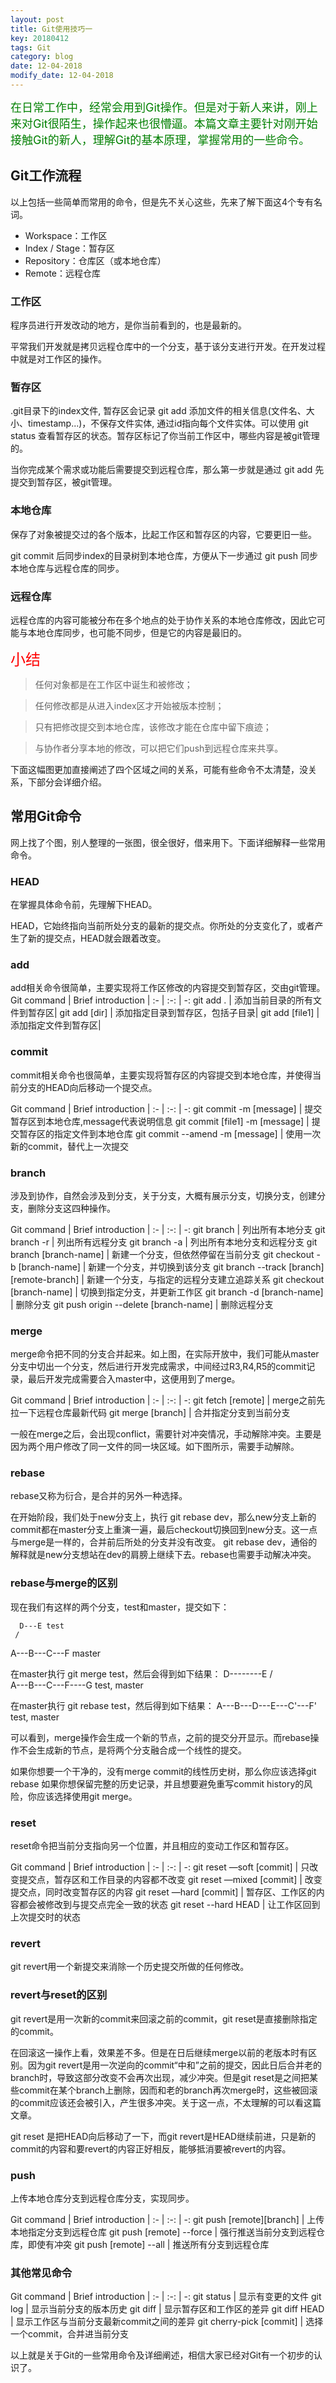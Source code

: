 ```yaml
---
layout: post
title: Git使用技巧一
key: 20180412
tags: Git
category: blog
date: 12-04-2018
modify_date: 12-04-2018
---
```


<font color="green" size="4">在日常工作中，经常会用到Git操作。但是对于新人来讲，刚上来对Git很陌生，操作起来也很懵逼。本篇文章主要针对刚开始接触Git的新人，理解Git的基本原理，掌握常用的一些命令。
</font>
<!--more-->

## Git工作流程

以上包括一些简单而常用的命令，但是先不关心这些，先来了解下面这4个专有名词。

- Workspace：工作区
- Index / Stage：暂存区
- Repository：仓库区（或本地仓库）
- Remote：远程仓库

### 工作区
程序员进行开发改动的地方，是你当前看到的，也是最新的。

平常我们开发就是拷贝远程仓库中的一个分支，基于该分支进行开发。在开发过程中就是对工作区的操作。

### 暂存区
.git目录下的index文件, 暂存区会记录 git add 添加文件的相关信息(文件名、大小、timestamp...)，不保存文件实体, 通过id指向每个文件实体。可以使用 git status 查看暂存区的状态。暂存区标记了你当前工作区中，哪些内容是被git管理的。

当你完成某个需求或功能后需要提交到远程仓库，那么第一步就是通过 git add 先提交到暂存区，被git管理。

### 本地仓库
保存了对象被提交过的各个版本，比起工作区和暂存区的内容，它要更旧一些。

git commit 后同步index的目录树到本地仓库，方便从下一步通过 git push 同步本地仓库与远程仓库的同步。

### 远程仓库
远程仓库的内容可能被分布在多个地点的处于协作关系的本地仓库修改，因此它可能与本地仓库同步，也可能不同步，但是它的内容是最旧的。


<font color="red" size="5" face="华文行楷">小结</font>

> 任何对象都是在工作区中诞生和被修改；

> 任何修改都是从进入index区才开始被版本控制；

> 只有把修改提交到本地仓库，该修改才能在仓库中留下痕迹；

> 与协作者分享本地的修改，可以把它们push到远程仓库来共享。

下面这幅图更加直接阐述了四个区域之间的关系，可能有些命令不太清楚，没关系，下部分会详细介绍。



## 常用Git命令
网上找了个图，别人整理的一张图，很全很好，借来用下。下面详细解释一些常用命令。

### HEAD
在掌握具体命令前，先理解下HEAD。

HEAD，它始终指向当前所处分支的最新的提交点。你所处的分支变化了，或者产生了新的提交点，HEAD就会跟着改变。

### add
add相关命令很简单，主要实现将工作区修改的内容提交到暂存区，交由git管理。
Git command | Brief introduction |
:- | :-: | -:
git add .	| 添加当前目录的所有文件到暂存区|
git add [dir]	| 添加指定目录到暂存区，包括子目录|
git add [file1]	| 添加指定文件到暂存区|

### commit
commit相关命令也很简单，主要实现将暂存区的内容提交到本地仓库，并使得当前分支的HEAD向后移动一个提交点。

Git command | Brief introduction |
:- | :-: | -:
git commit -m [message]	| 提交暂存区到本地仓库,message代表说明信息
git commit [file1] -m [message]	| 提交暂存区的指定文件到本地仓库
git commit --amend -m [message]	| 使用一次新的commit，替代上一次提交

### branch
涉及到协作，自然会涉及到分支，关于分支，大概有展示分支，切换分支，创建分支，删除分支这四种操作。

Git command | Brief introduction |
:- | :-: | -:
git branch	| 列出所有本地分支
git branch -r	| 列出所有远程分支
git branch -a	| 列出所有本地分支和远程分支
git branch [branch-name]	| 新建一个分支，但依然停留在当前分支
git checkout -b [branch-name]	| 新建一个分支，并切换到该分支
git branch --track [branch][remote-branch]	| 新建一个分支，与指定的远程分支建立追踪关系
git checkout [branch-name]	| 切换到指定分支，并更新工作区
git branch -d [branch-name]	| 删除分支
git push origin --delete [branch-name]	| 删除远程分支

### merge
merge命令把不同的分支合并起来。如上图，在实际开放中，我们可能从master分支中切出一个分支，然后进行开发完成需求，中间经过R3,R4,R5的commit记录，最后开发完成需要合入master中，这便用到了merge。

Git command | Brief introduction |
:- | :-: | -:
git fetch [remote]	| merge之前先拉一下远程仓库最新代码
git merge [branch]	| 合并指定分支到当前分支

一般在merge之后，会出现conflict，需要针对冲突情况，手动解除冲突。主要是因为两个用户修改了同一文件的同一块区域。如下图所示，需要手动解除。

### rebase
rebase又称为衍合，是合并的另外一种选择。

在开始阶段，我们处于new分支上，执行 git rebase dev，那么new分支上新的commit都在master分支上重演一遍，最后checkout切换回到new分支。这一点与merge是一样的，合并前后所处的分支并没有改变。 git rebase dev，通俗的解释就是new分支想站在dev的肩膀上继续下去。rebase也需要手动解决冲突。

### rebase与merge的区别

现在我们有这样的两个分支，test和master，提交如下：

      D---E test
     /
A---B---C---F master

在master执行 git merge test，然后会得到如下结果：
      D--------E
     /          \
A---B---C---F----G   test, master

在master执行 git rebase test，然后得到如下结果：
A---B---D---E---C'---F'   test, master

可以看到，merge操作会生成一个新的节点，之前的提交分开显示。而rebase操作不会生成新的节点，是将两个分支融合成一个线性的提交。

如果你想要一个干净的，没有merge commit的线性历史树，那么你应该选择git rebase 如果你想保留完整的历史记录，并且想要避免重写commit history的风险，你应该选择使用git merge。

### reset
reset命令把当前分支指向另一个位置，并且相应的变动工作区和暂存区。

Git command | Brief introduction |
:- | :-: | -:
git reset —soft [commit]	| 只改变提交点，暂存区和工作目录的内容都不改变
git reset —mixed [commit]	| 改变提交点，同时改变暂存区的内容
git reset —hard [commit]	| 暂存区、工作区的内容都会被修改到与提交点完全一致的状态
git reset --hard HEAD	| 让工作区回到上次提交时的状态

### revert
git revert用一个新提交来消除一个历史提交所做的任何修改。

### revert与reset的区别
git revert是用一次新的commit来回滚之前的commit，git reset是直接删除指定的commit。

在回滚这一操作上看，效果差不多。但是在日后继续merge以前的老版本时有区别。因为git revert是用一次逆向的commit“中和”之前的提交，因此日后合并老的branch时，导致这部分改变不会再次出现，减少冲突。但是git reset是之间把某些commit在某个branch上删除，因而和老的branch再次merge时，这些被回滚的commit应该还会被引入，产生很多冲突。关于这一点，不太理解的可以看这篇文章。

git reset 是把HEAD向后移动了一下，而git revert是HEAD继续前进，只是新的commit的内容和要revert的内容正好相反，能够抵消要被revert的内容。

### push
上传本地仓库分支到远程仓库分支，实现同步。

Git command | Brief introduction |
:- | :-: | -:
git push [remote][branch]	| 上传本地指定分支到远程仓库
git push [remote] --force	| 强行推送当前分支到远程仓库，即使有冲突
git push [remote] --all	| 推送所有分支到远程仓库

### 其他常见命令

Git command | Brief introduction |
:- | :-: | -:
git status	| 显示有变更的文件
git log	| 显示当前分支的版本历史
git diff	| 显示暂存区和工作区的差异
git diff HEAD	| 显示工作区与当前分支最新commit之间的差异
git cherry-pick [commit]	| 选择一个commit，合并进当前分支

以上就是关于Git的一些常用命令及详细阐述，相信大家已经对Git有一个初步的认识了。